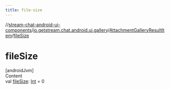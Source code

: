 ```yaml
---
title: file-size
---
```

//[stream-chat-android-ui-components](../../../index.md)/[io.getstream.chat.android.ui.gallery](../index.md)/[AttachmentGalleryResultItem](index.md)/[fileSize](fileSize.md)



# fileSize  
[androidJvm]  
Content  
val [fileSize](fileSize.md): [Int](https://kotlinlang.org/api/latest/jvm/stdlib/kotlin/-int/index.html) = 0  



